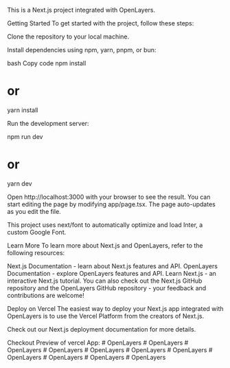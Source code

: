 This is a Next.js project integrated with OpenLayers.

Getting Started
To get started with the project, follow these steps:

Clone the repository to your local machine.

Install dependencies using npm, yarn, pnpm, or bun:

bash
Copy code
npm install

# or

yarn install

Run the development server:

npm run dev

# or

yarn dev

Open http://localhost:3000 with your browser to see the result.
You can start editing the page by modifying app/page.tsx. The page auto-updates as you edit the file.

This project uses next/font to automatically optimize and load Inter, a custom Google Font.

Learn More
To learn more about Next.js and OpenLayers, refer to the following resources:

Next.js Documentation - learn about Next.js features and API.
OpenLayers Documentation - explore OpenLayers features and API.
Learn Next.js - an interactive Next.js tutorial.
You can also check out the Next.js GitHub repository and the OpenLayers GitHub repository - your feedback and contributions are welcome!

Deploy on Vercel
The easiest way to deploy your Next.js app integrated with OpenLayers is to use the Vercel Platform from the creators of Next.js.

Check out our Next.js deployment documentation for more details.

Checkout Preview of vercel App:
#   O p e n L a y e r s  
 #   O p e n L a y e r s  
 #   O p e n L a y e r s  
 #   O p e n L a y e r s  
 #   O p e n L a y e r s  
 #   O p e n L a y e r s  
 #   O p e n L a y e r s  
 #   O p e n L a y e r s  
 #   O p e n L a y e r s  
 #   O p e n L a y e r s  
 #   O p e n L a y e r s  
 
